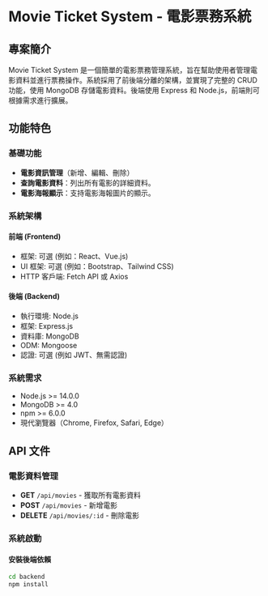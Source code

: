 # Movie Ticket System - 電影票務系統

## 專案簡介
Movie Ticket System 是一個簡單的電影票務管理系統，旨在幫助使用者管理電影資料並進行票務操作。系統採用了前後端分離的架構，並實現了完整的 CRUD 功能，使用 MongoDB 存儲電影資料。後端使用 Express 和 Node.js，前端則可根據需求進行擴展。

## 功能特色
### 基礎功能
- **電影資訊管理**（新增、編輯、刪除）
- **查詢電影資料**：列出所有電影的詳細資料。
- **電影海報顯示**：支持電影海報圖片的顯示。
  
### 系統架構
#### 前端 (Frontend)
- 框架: 可選 (例如：React、Vue.js)
- UI 框架: 可選 (例如：Bootstrap、Tailwind CSS)
- HTTP 客戶端: Fetch API 或 Axios
  
#### 後端 (Backend)
- 執行環境: Node.js
- 框架: Express.js
- 資料庫: MongoDB
- ODM: Mongoose
- 認證: 可選 (例如 JWT、無需認證)
  
### 系統需求
- Node.js >= 14.0.0
- MongoDB >= 4.0
- npm >= 6.0.0
- 現代瀏覽器（Chrome, Firefox, Safari, Edge）

## API 文件

### 電影資料管理
- **GET** `/api/movies` - 獲取所有電影資料
- **POST** `/api/movies` - 新增電影
- **DELETE** `/api/movies/:id` - 刪除電影

### 系統啟動
#### 安裝後端依賴
```bash
cd backend
npm install
